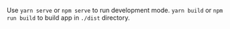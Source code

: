 Use `yarn serve` or `npm serve` to run development mode. `yarn build` or `npm run build` to build app in `./dist` directory.
